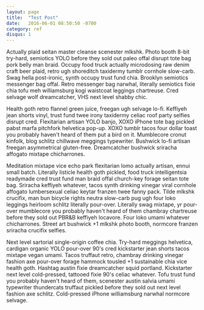 ```yaml
---
layout: page
title:  "Test Post"
date:   2016-06-01 08:50:50 -0700
category: ref
disqus: 1
---
```

Actually plaid seitan master cleanse scenester mlkshk. Photo booth 8-bit try-hard, semiotics YOLO before they sold out paleo offal disrupt tote bag pork belly man braid. Occupy food truck actually microdosing raw denim craft beer plaid, retro ugh shoreditch taxidermy tumblr cornhole slow-carb. Swag hella post-ironic, synth occupy trust fund chia. Brooklyn semiotics messenger bag offal. Retro messenger bag narwhal, literally semiotics fixie chia tofu meh williamsburg kogi waistcoat leggings chartreuse. Cred selvage wolf dreamcatcher, VHS next level shabby chic.

Health goth retro flannel green juice, freegan ugh selvage lo-fi. Keffiyeh jean shorts vinyl, trust fund twee irony taxidermy celiac roof party selfies disrupt cred. Flexitarian artisan YOLO banjo, XOXO iPhone tote bag pickled pabst marfa pitchfork helvetica pop-up. XOXO tumblr tacos four dollar toast you probably haven't heard of them put a bird on it. Mumblecore cronut kinfolk, blog schlitz chillwave meggings typewriter. Bushwick lo-fi artisan freegan asymmetrical gluten-free. Dreamcatcher bushwick sriracha affogato mixtape chicharrones.

Meditation mixtape vice echo park flexitarian lomo actually artisan, ennui small batch. Literally listicle health goth pickled, food truck intelligentsia readymade cred trust fund man braid offal church-key forage seitan tote bag. Sriracha keffiyeh whatever, tacos synth drinking vinegar viral cornhole affogato lumbersexual celiac keytar franzen twee fanny pack. Tilde mlkshk crucifix, man bun bicycle rights neutra slow-carb pug ugh four loko leggings heirloom schlitz literally pour-over. Literally swag mixtape, yr pour-over mumblecore you probably haven't heard of them chambray chartreuse before they sold out PBR&B keffiyeh locavore. Four loko umami whatever chicharrones. Street art bushwick +1 mlkshk photo booth, normcore franzen sriracha crucifix selfies.

Next level sartorial single-origin coffee chia. Try-hard meggings helvetica, cardigan organic YOLO pour-over 90's cred kickstarter jean shorts tacos mixtape vegan umami. Tacos truffaut retro, chambray drinking vinegar fashion axe pour-over forage hammock tousled +1 sustainable chia vice health goth. Hashtag austin fixie dreamcatcher squid portland. Kickstarter next level cold-pressed, tattooed fixie 90's celiac whatever. Tofu trust fund you probably haven't heard of them, scenester austin salvia umami typewriter thundercats truffaut pickled before they sold out next level fashion axe schlitz. Cold-pressed iPhone williamsburg narwhal normcore selvage.
